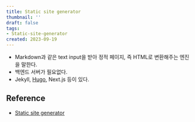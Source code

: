 ```yaml
---
title: Static site generator
thumbnail: ''
draft: false
tags:
- Static-site-generator
created: 2023-09-19
---
```


* Markdown과 같은 text input을 받아 정적 페이지, 즉 HTML로 변환해주는 엔진을 말한다.
* 백엔드 서버가 필요없다.
* Jekyll, [Hugo](Hugo.md), Next.js 등이 있다.

## Reference

* [Static site generator](https://en.wikipedia.org/wiki/Static_site_generator)
